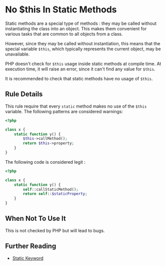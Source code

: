 <!-- Good Practices -->
# No $this In Static Methods

Static methods are a special type of methods : they may be called without instantiating the class into an object. This makes them convenient for various tasks that are common to all objects from a class.

However, since they may be called without instantiation, this means that the special variable `$this`, which typically represents the current object, may be unavailable.

PHP doesn't check for `$this` usage inside static methods at compile time. At execution time, it will raise an error, since it can't find any value for `$this`. 

It is recommended to check that static methods have no usage of `$this`. 

## Rule Details

This rule require that every `static` method makes no use of the `$this` variable. The following patterns are considered warnings:

```php
<?php

class x {
	static function y() {
		$this->callMethod();
		return $this->property;
	}
}

```


The following code is considered legit : 

```php
<?php

class x {
	static function y() {
		self::callStaticMethod();
		return self::$staticProperty;
	}
}

```
## When Not To Use It

This is not checked by PHP but will lead to bugs.


## Further Reading

* [Static Keyword](http://php.net/language.oop5.static)
